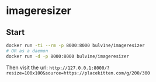 # imageresizer

## Start

```sh
docker run -ti --rm -p 8000:8000 bulv1ne/imageresizer
# OR as a daemon
docker run -d -p 8000:8000 bulv1ne/imageresizer
```

Then visit the url:
`http://127.0.0.1:8000/?resize=100x100&source=https://placekitten.com/g/200/300`
